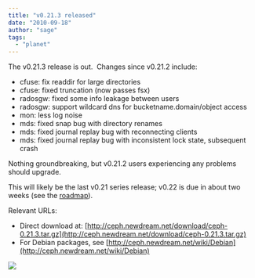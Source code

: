 ```yaml
---
title: "v0.21.3 released"
date: "2010-09-18"
author: "sage"
tags: 
  - "planet"
---
```


The v0.21.3 release is out.  Changes since v0.21.2 include:

- cfuse: fix readdir for large directories
- cfuse: fixed truncation (now passes fsx)
- radosgw: fixed some info leakage between users
- radosgw: support wildcard dns for bucketname.domain/object access
- mon: less log noise
- mds: fixed snap bug with directory renames
- mds: fixed journal replay bug with reconnecting clients
- mds: fixed journal replay bug with inconsistent lock state, subsequent crash

Nothing groundbreaking, but v0.21.2 users experiencing any problems should upgrade.

This will likely be the last v0.21 series release; v0.22 is due in about two weeks (see the [roadmap](http://tracker.newdream.net/projects/ceph/roadmap)).

Relevant URLs:

- Direct download at: [http://ceph.newdream.net/download/ceph-0.21.3.tar.gz](http://ceph.newdream.net/download/ceph-0.21.3.tar.gz)
- For Debian packages, see [http://ceph.newdream.net/wiki/Debian](http://ceph.newdream.net/wiki/Debian)

![](http://track.hubspot.com/__ptq.gif?a=268973&k=14&bu=http://ceph.com&r=http://ceph.com/releases/v0-21-3-released/&bvt=rss&p=wordpress)
